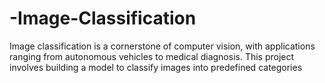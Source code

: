 # -Image-Classification
Image classification is a cornerstone of computer vision, with applications ranging from autonomous vehicles to medical diagnosis. This project involves building a model to classify images into predefined categories
